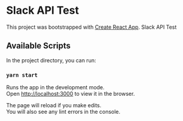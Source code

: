 # Slack API Test

This project was bootstrapped with [Create React App](https://github.com/facebook/create-react-app).
Slack API Test

## Available Scripts

In the project directory, you can run:

### `yarn start`

Runs the app in the development mode.\
Open [http://localhost:3000](http://localhost:3000) to view it in the browser.

The page will reload if you make edits.\
You will also see any lint errors in the console.

